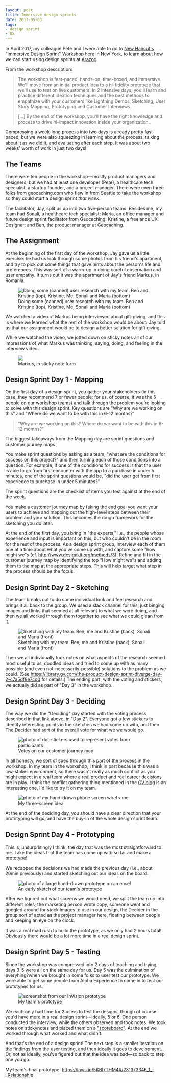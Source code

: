 ```yaml
---
layout: post
title: Immersive design sprints
date: 2017-05-03
tags:
- design sprint
- UX
---
```



In April 2017, my colleague Pete and I were able to go to <a href="http://www.newhaircut.com/design-sprint-academy/about-us" target="_blank">New Haircut's "Immersive Design Sprint" Workshop</a> here in New York, to learn about how we can start using design sprints at <a href="https://arazoo.com" target="_blank">Arazoo</a>.

From the workshop description:

> The workshop is fast-paced, hands-on, time-boxed, and immersive. We'll move from an initial product idea to a hi-fidelity prototype that we'll use to test on live customers. In 2 intensive days, you'll learn and practice different ideation techniques and the best methods to empathize with your customers like Lightning Demos, Sketching, User Story Mapping, Prototyping and Customer Interviews.
> 
> [...] By the end of the workshop, you'll have the right knowledge and process to drive hi-impact innovation inside your organization.

Compressing a week-long process into two days is already pretty fast-paced; but we were also squeezing in learning about the process, talking about it as we did it, and evaluating after each step. It was about two weeks' worth of work in just two days!

## The Teams

There were ten people in the workshop&mdash;mostly product managers and designers, but we had at least one developer (Pete), a healthcare tech specialist, a startup founder, and a project manager. There were even three folks from geocaching.com who flew in from Seattle to take the workshop so they could start a design sprint _that week_.

The facilitator, Jay, split us up into two five-person teams. Besides me, my team had Sonali, a healthcare tech specialist; Maria, an office manager and future design sprint facilitator from Geocaching; Kristine, a freelance UX Designer; and Ben, the product manager at Geocaching.

## The Assignment

At the beginning of the first day of the workshop, Jay gave us a little exercise: he had us look through some photos from his friend's apartment, and try to pick out some things that gave hints about the person's life and preferences. This was sort of a warm-up in doing careful observation and user empathy. It turns out it was the apartment of Jay's friend Markus, in Romania.

<figure>
  <img src="{{site.baseurl}}/images/2017/05/03/7.jpg" alt="Doing some (canned) user research with my team. Ben and Kristine (top), Kristine, Me, Sonali and Maria (bottom)" />
  <figcaption>Doing some (canned) user research with my team. Ben and Kristine (top), Kristine, Me, Sonali and Maria (bottom)</figcaption>
</figure>

We watched a video of Markus being interviewed about gift-giving, and this is where we learned what the rest of the workshop would be about: Jay told us that our assignment would be to design a better solution for gift giving.

While we watched the video, we jotted down on sticky notes all of our impressions of what Markus was thinking, saying, doing, and feeling in the interview video.

<figure>
  <img src="{{site.baseurl}}/images/2017/05/03/2.jpg" />
  <figcaption>Markus, in sticky note form</figcaption>
</figure>

## Design Sprint Day 1 - Mapping

On the first day of a design sprint, you gather your stakeholders (in this case, they recommend 7 or fewer people; for us, of course, it was the 5 people on our workshop teams) and talk through the problem you're looking to solve with this design sprint. Key questions are "Why are we working on this" and "Where do we want to be with this in 6-12 months?"

> "Why are we working on this? Where do we want to be with this in 6-12 months?"

The biggest takeaways from the Mapping day are sprint questions and customer journey maps.

You make sprint questions by asking as a team, "what are the conditions for success on this project?" and then turning each of those conditions into a question. For example, if one of the conditions for success is that the user is able to go from first encounter with the app to a purchase in under 5 minutes, one of the sprint questions would be, "did the user get from first experience to purchase in under 5 minutes?"

The sprint questions are the checklist of items you test against at the end of the week.

You make a customer journey map by taking the end goal you want your users to achieve and mapping out the high-level steps between their problem and your solution. This becomes the rough framework for the sketching you do later.

At the end of the first day, you bring in "the experts," i.e., the people whose experience and input is important on this, but who couldn't be in the room for the rest of the process. As a design sprint group, interview each of them one at a time about what you've come up with, and capture some "how might we"s (cf. <a href="http://www.designkit.org/methods/3" target="_blank">http://www.designkit.org/methods/3</a>). Refine and fill in the customer journey map by identifying the top "How might we"s and adding them to the map at the appropriate steps. This will help target what step in the process should be the focus.

## Design Sprint Day 2 - Sketching

The team breaks out to do some individual look and feel research and brings it all back to the group. We used a slack channel for this, just binging images and links that seemed at all relevant to what we were doing, and then we all worked through them together to see what we could glean from it.

<figure>
  <img src="{{site.baseurl}}/images/2017/05/03/5.jpg" alt="Sketching with my team. Ben, me and Kristine (back), Sonali and Maria (front)" />
  <figcaption>Sketching with my team. Ben, me and Kristine (back), Sonali and Maria (front)</figcaption>
</figure>

Then we all individually took notes on what aspects of the research seemed most useful to us, doodled ideas and tried to come up with as many possible (and even not-necessarily-possible) solutions to the problem as we could. (See <a href="https://library.gv.com/the-product-design-sprint-diverge-day-2-c7a5df8e7cd0" target="_blank">https://library.gv.com/the-product-design-sprint-diverge-day-2-c7a5df8e7cd0</a> for details.) The ending part, with the voting and stickers, we actually did as part of "Day 3" in the workshop.

## Design Sprint Day 3 - Deciding

The way we did the "Deciding" day started with the voting process described in that link above, in "Day 2". Everyone got a few stickers to identify interesting points in the sketches we had come up with, and then The Decider had sort of the overall vote for what we we would go.

<figure>
  <img src="{{site.baseurl}}/images/2017/05/03/1.jpg" alt="photo of dot-stickers used to represent votes from participants" />
  <figcaption>Votes on our customer journey map</figcaption>
</figure>

In all honesty, we sort of sped through this part of the process in the workshop. In my team in the workshop, I think in part because this was a low-stakes environment, so there wasn't really as much conflict as you might expect in a real team where a real product and real career decisions are in play. I think the conflict gathering thing mentioned in the <a href="https://library.gv.com/the-product-design-sprint-decide-day-3-7d4804bd2fd1#d8e7" target="_blank">GV blog</a> is an interesting one, I'd like to try it on my team.

<figure>
  <img src="{{site.baseurl}}/images/2017/05/03/3.jpg" alt="photo of my hand-drawn phone screen wireframe" />
  <figcaption>My three-screen idea</figcaption>
</figure>

At the end of the deciding day, you should have a clear direction that your prototyping will go, and have the buy-in of the whole design sprint team.

## Design Sprint Day 4 - Prototyping

This is, unsurprisingly I think, the day that was the most straightforward to me. Take the ideas that the team has come up with so far and make a prototype! 

We recapped the decisions we had made the previous day (i.e., about 20min previously) and started sketching out our ideas on the board.

<figure>
  <img src="{{site.baseurl}}/images/2017/05/03/4.jpg" alt="photo of a large hand-drawn prototype on an easel" />
  <figcaption>An early sketch of our team's prototype</figcaption>
</figure>

After we figured out what screens we would need, we split the team up into different roles; the marketing person wrote copy, someone went and googled around for stock images to use in our design, the Decider in the group sort of acted as the project manager here, floating between people and keeping an eye on the clock.

It was a real mad rush to build the prototype, as we only had 2 hours total! Obviously there would be a lot more time in a real design sprint.

## Design Sprint Day 5 - Testing

Since the workshop was compressed into 2 days of teaching and trying, days 3-5 were all on the same day for us. Day 5 was the culmination of everyhing?when we brought in some folks to user test our prototype. We were able to get some people from Alpha Experience to come in to test our prototypes for us.

<figure>
  <img src="{{site.baseurl}}/images/2017/05/03/6.jpg" alt="screenshot from our InVision prototype" />
  <figcaption>My team's prototype</figcaption>
</figure>

We each only had time for 2 users to test the designs, though of course you'd have more in a real design sprint&mdash;ideally, 5 or 6. One person conducted the interview, while the others observed and took notes. We took notes on stickynotes and placed them on a <a href="https://library.gv.com/the-product-design-sprint-validate-day-5-761292b20d05#98b0" target="_blank">"scoreboard"</a>. At the end we worked through what worked and what didn't.

And that's the end of a design sprint! The next step is a smaller iteration on the findings from the user testing, and then ideally it goes to development. Or, not as ideally, you've figured out that the idea was bad&mdash;so back to step one you go.

My team's final prototype: <a href="https://invis.io/5KBI7THM4#/231373346_1_-_Relationship" target="_blank">https://invis.io/5KBI7THM4#/231373346_1_-_Relationship</a>
